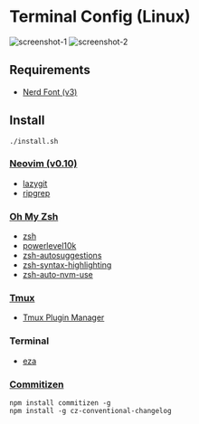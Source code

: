 # Terminal Config (Linux)

![screenshot-1](./images/screenshot-1.png)
![screenshot-2](./images/screenshot-2.png)

## Requirements

- [Nerd Font (v3)](https://www.nerdfonts.com/)

## Install

```shell
./install.sh
```

### [Neovim (v0.10)](https://neovim.io/)

- [lazygit](https://github.com/jesseduffield/lazygit?tab=readme-ov-file#installation)
- [ripgrep](https://github.com/BurntSushi/ripgrep?tab=readme-ov-file#installation)

### [Oh My Zsh](https://ohmyz.sh/#install)

- [zsh](https://github.com/ohmyzsh/ohmyzsh/wiki/Installing-ZSH)
- [powerlevel10k](https://github.com/romkatv/powerlevel10k?tab=readme-ov-file#oh-my-zsh)
- [zsh-autosuggestions](https://github.com/zsh-users/zsh-autosuggestions/blob/master/INSTALL.md#oh-my-zsh)
- [zsh-syntax-highlighting](https://github.com/zsh-users/zsh-syntax-highlighting/blob/master/INSTALL.md#oh-my-zsh)
- [zsh-auto-nvm-use](https://github.com/Sparragus/zsh-auto-nvm-use)

### [Tmux](https://github.com/tmux/tmux/wiki)

- [Tmux Plugin Manager](https://github.com/tmux-plugins/tpm)

### Terminal

- [eza](https://github.com/eza-community/eza/blob/main/INSTALL.md)

### [Commitizen](https://github.com/commitizen/cz-cli)
```shell
npm install commitizen -g
npm install -g cz-conventional-changelog
```

